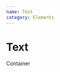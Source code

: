 ```yaml
---
name: Text
category: Elements
---
```


# Text

<base-knobs src="./components.json" name="base-text">
<base-text>Container</base-text>
</base-knobs>
